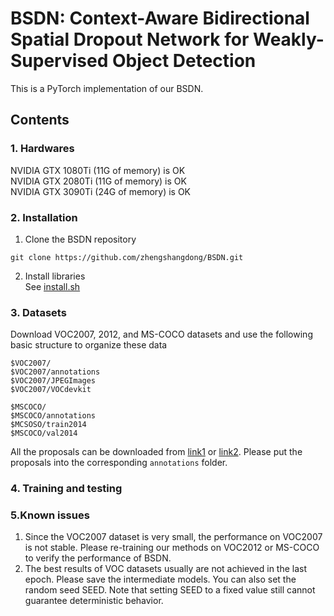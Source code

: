 # BSDN: Context-Aware Bidirectional Spatial Dropout Network for Weakly-Supervised Object Detection
This is a PyTorch implementation of our BSDN.

## Contents
### 1. Hardwares
NVIDIA GTX 1080Ti (11G of memory) is OK  
NVIDIA GTX 2080Ti (11G of memory) is OK  
NVIDIA GTX 3090Ti (24G of memory) is OK  

### 2. Installation
1. Clone the BSDN repository  
```
git clone https://github.com/zhengshangdong/BSDN.git
```  
2. Install libraries  
See [install.sh](https://github.com/zhengshangdong/BSDN/blob/master/install.sh)

### 3. Datasets  
Download VOC2007, 2012, and MS-COCO datasets and use the following basic structure to organize these data
```
$VOC2007/                           
$VOC2007/annotations
$VOC2007/JPEGImages
$VOC2007/VOCdevkit
```
```
$MSCOCO/                           
$MSCOCO/annotations
$MCSOSO/train2014
$MSCOCO/val2014
```
All the proposals can be downloaded from [link1](https://baidu.com) or [link2](https://baidu.com). Please put the proposals into the corresponding `annotations` folder.

### 4. Training and testing


### 5.Known issues
1. Since the VOC2007 dataset is very small, the performance on VOC2007 is not stable. Please re-training our methods on VOC2012 or MS-COCO to verify the performance of BSDN. 
2. The best results of VOC datasets usually are not achieved in the last epoch. Please save the intermediate models. You can also set the random seed SEED. Note that setting SEED to a fixed value still cannot guarantee deterministic behavior.
